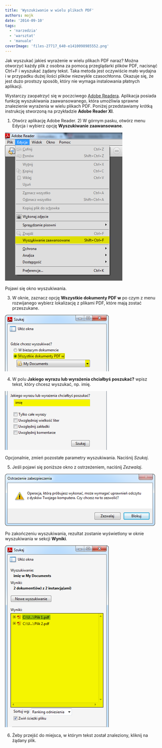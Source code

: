 ```yaml
---
title: 'Wyszukiwanie w wielu plikach PDF'
authors: mojk
date: '2014-09-10'
tags:
  - 'narzedzia'
  - 'warsztat'
  - 'manuale'
coverImage: 'files-27717_640-e1410098985552.png'
---
```


Jak wyszukać jakieś wyrażenie w wielu plikach PDF naraz? Można otworzyć każdy
plik z osobna za pomocą przeglądarki plików PDF, nacisnąć Ctrl+F i wyszukać
żądany tekst. Taka metoda jest oczywiście mało wydajna i w przypadku dużej
ilości plików niezwykle czasochłonna. Okazuje się, że jest dużo prostszy sposób,
który nie wymaga instalowania płatnych aplikacji.

<!--truncate-->

Wystarczy zaopatrzyć się w poczciwego
[Adobe Readera](http://get.adobe.com/pl/reader/). Aplikacja posiada funkcję
wyszukiwania zaawansowanego, która umożliwia sprawne znalezienie wyrażenia w
wielu plikach PDF. Poniżej przedstawiamy krótką instrukcję stworzoną na
przykładzie **Adobe Reader XI**.

1.  Otwórz aplikację Adobe Reader. 2) W górnym pasku, otwórz menu Edycja i
    wybierz opcję **Wyszukiwanie zaawansowane**.

![menuedycja](images/menuedycja.png)

Pojawi się okno wyszukiwania.

3. W oknie, zaznacz opcję **Wszystkie dokumenty PDF w** po czym z menu
   rozwijanego wybierz lokalizację z plikami PDF, które mają zostać przeszukane.

![szukajokno1popraw](images/szukajokno1popraw.png)

4. W polu **Jakiego wyrazu lub wyrażenia chciałbyś poszukać?** wpisz tekst,
   który chcesz wyszukać, np. imię.

![szukajokno2](images/szukajokno2.png)

Opcjonalnie, zmień pozostałe parametry wyszukiwania. Naciśnij _Szukaj_.

5. Jeśli pojawi się poniższe okno z ostrzeżeniem, naciśnij _Zezwalaj_.

![ostrzezeniepopr](images/ostrzezeniepopr.png)

Po zakończeniu wyszukiwania, rezultat zostanie wyświetlony w oknie wyszukiwania
w sekcji **Wyniki**.

![szukajwyniki](images/szukajwyniki.png)

6. Żeby przejść do miejsca, w którym tekst został znaleziony, kliknij na żądany
   plik.
